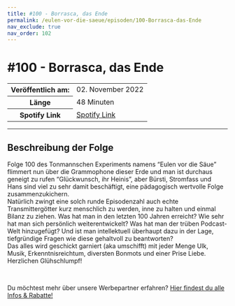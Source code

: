 ```yaml
---
title: #100 - Borrasca, das Ende
permalink: /eulen-vor-die-saeue/episoden/100-Borrasca-das-Ende
nav_exclude: true
nav_order: 102
---
```


# #100 - Borrasca, das Ende
<table class="resp-table dcf-table dcf-table-responsive dcf-table-bordered dcf-table-striped dcf-w-100%">
                    <tbody>
                        <tr>
                            <th scope="row">Veröffentlich am:</th>
                            <td data-label="Veröffentlich am:">02. November 2022</td>
                        </tr>
                        <tr>
                            <th scope="row">Länge </th>
                            <td data-label="Länge ">48 Minuten</td>
                        </tr><tr>
                                <th scope="row">Spotify Link</th>
                                <td data-label="Spotify Link"><a href="https://open.spotify.com/episode/1Hoez0MfAlGcyPK3OMNu0a">Spotify Link</a></td>
                            </tr></tbody>
                </table>

***

## Beschreibung der Folge

<div>
<p>Folge 100 des Tonmannschen Experiments namens “Eulen vor die Säue” flimmert nun über die Grammophone dieser Erde und man ist durchaus geneigt zu rufen “Glückwunsch, ihr Heinis”, aber Bürsti, Stromfass und Hans sind viel zu sehr damit beschäftigt, eine pädagogisch wertvolle Folge zusammenzukichern. <br/>Natürlich zwingt eine solch runde Episodenzahl auch echte Transmittergötter kurz menschlich zu werden, inne zu halten und einmal Bilanz zu ziehen. Was hat man in den letzten 100 Jahren erreicht? Wie sehr hat man sich persönlich weiterentwickelt? Was hat man der trüben Podcast-Welt hinzugefügt? Und ist man intellektuell überhaupt dazu in der Lage, tiefgründige Fragen wie diese gehaltvoll zu beantworten? <br/>Das alles wird geschickt garniert (aka umschifft) mit jeder Menge Ulk, Musik, Erkenntnisreichtum, diversten Bonmots und einer Prise Liebe. <br/>Herzlichen Glühschlumpf!</p><br/><p>Du möchtest mehr über unsere Werbepartner erfahren? <a href="https://linktr.ee/EulenvordieSaeue" rel="nofollow">Hier findest du alle Infos &amp; Rabatte!</a></p>  
</div>


